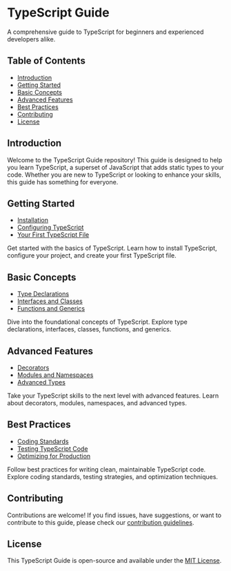 # TypeScript Guide

A comprehensive guide to TypeScript for beginners and experienced developers alike.

## Table of Contents

- [Introduction](#introduction)
- [Getting Started](#getting-started)
- [Basic Concepts](#basic-concepts)
- [Advanced Features](#advanced-features)
- [Best Practices](#best-practices)
- [Contributing](#contributing)
- [License](#license)

## Introduction

Welcome to the TypeScript Guide repository! This guide is designed to help you learn TypeScript, a superset of JavaScript that adds static types to your code. Whether you are new to TypeScript or looking to enhance your skills, this guide has something for everyone.

## Getting Started

- [Installation](docs/installation.md)
- [Configuring TypeScript](docs/configuration.md)
- [Your First TypeScript File](docs/first-file.md)

Get started with the basics of TypeScript. Learn how to install TypeScript, configure your project, and create your first TypeScript file.

## Basic Concepts

- [Type Declarations](docs/types.md)
- [Interfaces and Classes](docs/interfaces-classes.md)
- [Functions and Generics](docs/functions-generics.md)

Dive into the foundational concepts of TypeScript. Explore type declarations, interfaces, classes, functions, and generics.

## Advanced Features

- [Decorators](docs/decorators.md)
- [Modules and Namespaces](docs/modules.md)
- [Advanced Types](docs/advanced-types.md)

Take your TypeScript skills to the next level with advanced features. Learn about decorators, modules, namespaces, and advanced types.

## Best Practices

- [Coding Standards](docs/coding-standards.md)
- [Testing TypeScript Code](docs/testing.md)
- [Optimizing for Production](docs/optimization.md)

Follow best practices for writing clean, maintainable TypeScript code. Explore coding standards, testing strategies, and optimization techniques.

## Contributing

Contributions are welcome! If you find issues, have suggestions, or want to contribute to this guide, please check our [contribution guidelines](CONTRIBUTING.md).

## License

This TypeScript Guide is open-source and available under the [MIT License](LICENSE).
